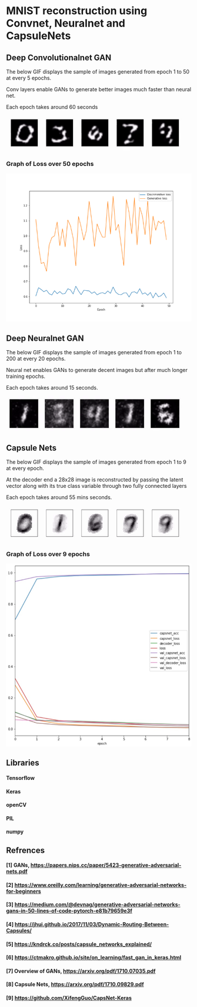 # MNIST reconstruction using Convnet, Neuralnet and CapsuleNets


## Deep Convolutionalnet GAN
The below GIF displays the sample of images generated from epoch 1 to 50 at every 5 epochs.

Conv layers enable GANs to generate better images much faster than neural net.

Each epoch takes around 60 seconds

![Images_generated_using_conv_net](/images/gan_cnn/digits/cnn_epoch_1_50.gif?raw=true "Images Generated using Conv Layers in GAN architecture")

### Graph of Loss over 50 epochs
![Graph1](/images/gan_cnn/conv_gan_loss.png?raw=true "Graph of the loss over 50 epochs")

## Deep Neuralnet GAN
The below GIF displays the sample of images generated from epoch 1 to 200 at every 20 epochs.

Neural net enables GANs to generate decent images but after much longer training epochs.

Each epoch takes around 15 seconds.

![Images_generated_using_conv_net](/images/gan_neuralnet/digits/gan_nn_epoch_1_to_200.gif?raw=true "Images Generated using NeuralNet Layers in GAN architecture")

## Capsule Nets
The below GIF displays the sample of images generated from epoch 1 to 9 at every epoch.

At the decoder end a 28x28 image is reconstructed by passing the latent vector along with its true class variable through two fully connected layers

Each epoch takes around 55 mins seconds.

![Images_generated_using_caps_net](/images/capsulenet/Selected/epochs.gif?raw=true "Images Generated using CapsNet")

### Graph of Loss over 9 epochs
![Graph3](/images/capsulenet/capsnet_graph.jpg?raw=true "Graph of the loss and accuracy over 9 epochs")

## Libraries
#### Tensorflow
#### Keras
#### openCV
#### PIL
#### numpy

## Refrences
#### [1] GANs, https://papers.nips.cc/paper/5423-generative-adversarial-nets.pdf
#### [2] https://www.oreilly.com/learning/generative-adversarial-networks-for-beginners
#### [3] https://medium.com/@devnag/generative-adversarial-networks-gans-in-50-lines-of-code-pytorch-e81b79659e3f
#### [4] https://jhui.github.io/2017/11/03/Dynamic-Routing-Between-Capsules/
#### [5] https://kndrck.co/posts/capsule_networks_explained/
#### [6] https://ctmakro.github.io/site/on_learning/fast_gan_in_keras.html
#### [7] Overview of GANs, https://arxiv.org/pdf/1710.07035.pdf
#### [8] Capsule Nets, https://arxiv.org/pdf/1710.09829.pdf
#### [9] https://github.com/XifengGuo/CapsNet-Keras

    
